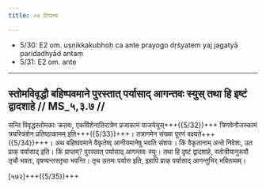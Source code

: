 ```yaml
---
title: ०७ टिप्पन्यः

---
```

- 5/30: E2 om. uṣṇikkakubhoḥ ca ante prayogo dṛśyatem yaj jagatyā paridadhyād antaṃ
- 5/31: E2 om. ante

____________________________________________


## स्तोमविवृद्धौ बहिष्पवमाने पुरस्तात् पर्यासाद् आगन्तवः स्युस् तथा हि इष्टं द्वादशाहे // MS_५,३.७ //

सन्ति विवृद्धस्तोमकाः क्रतवः, एकविंशेनातिरात्रेण प्रजाकामं याजयेयुस्+++({5/32})+++ त्रिणवेनौजस्कामं त्रयस्त्रिंशेन प्रतिष्ठाकामम् इति+++({5/33})+++। तत्रागमेन संख्या पूरणं वक्ष्यते+++({5/34})+++। अथ बहिष्पवमाने वैकृतेष्व् आनीयमानेषु भवति संशयः। किं वैकृतानाम् अन्ते निवेशः, उत प्राक् पर्यासाद् इति। किं प्राप्तम्? पुरस्तात् पर्यासाद् आगन्तवः स्युः। तथा हि दृष्टं द्वादशाहे, स्तोत्रीयानुरूपौ तृचौ भवतः, वृषण्वन्तस्तृचा भवन्ति। तृच उत्तमः पर्यास इति, इहापि प्राक् पर्यासाद् आगन्तुभिर् भवितव्यम्।

[५७२]+++({5/35})+++
